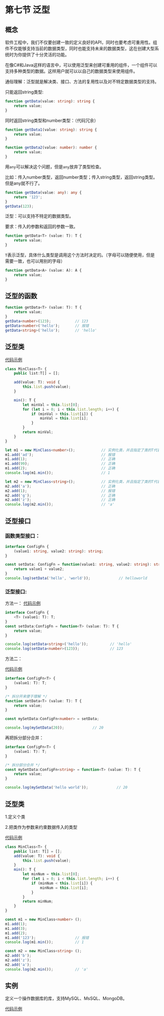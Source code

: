 # 第七节  泛型

## 概念

软件工程中，我们不仅要创建一致的定义良好的API，同时也要考虑可重用性。组件不仅能够支持当前的数据类型，同时也能支持未来的数据类型，这在创建大型系统时为你提供了十分灵活的功能。

在像C#和Java这样的语言中，可以使用泛型来创建可重用的组件，一个组件可以支持多种类型的数据。这样用户就可以以自己的数据类型来使用组件。

通俗理解：泛型就是解决类、接口、方法的复用性以及对不特定数据类型的支持。

只能返回string类型:

```ts
function getData(value: string): string {
    return value;
}
```

同时返回string类型和number类型：（代码冗余）

```ts
function getData1(value: string): string {
    return value;
}

function getData2(value: number): number {
    return value;
}
```
用`any`可以解决这个问题，但是`any`放弃了类型检查。

比如：传入number类型，返回number类型；传入string类型，返回string类型。但是any就不行了。

```ts
function getData(value: any): any {
    return '123';
}
getData(123);
```

泛型：可以支持不特定的数据类型。

要求：传入的参数和返回的参数一致。

```ts
function getData<T> (value: T): T {
    return value;
}
```
`T`表示泛型，具体什么类型是调用这个方法时决定的。（字母可以随便使用，但是需要一致，也可以用别的字母）

```ts
function getData<A> (value: A): A {
    return value;
}
```

## 泛型的函数

```ts
function getData<T> (value: T): T {
    return value;
}
getData<number>(123);           // 123
getData<number>('hello');       // 报错
getData<string>('hello');       // 'hello'
```

## 泛型类

[代码示例](../../demo/lesson_07/demo1/index.ts)
```ts
class MinClass<T> {
    public list:T[] = [];

    add(value: T): void {
        this.list.push(value);
    }

    min(): T {
        let minVal = this.list[0];
        for (let i = 0; i < this.list.length; i++) {
            if (minVal > this.list[i]) {
                minVal = this.list[i];
            }
        }
        return minVal;
    }
}

let m1 = new MinClass<number>();            // 实例化类，并且指定了类的T代表的是number类型
m1.add('ad');                               // 报错
m1.add(1);                                  // 正确
m1.add(99);                                 // 正确
m1.add(2);                                  // 正确
console.log(m1.min());                      // 1

let m2 = new MinClass<string>();            // 实例化类，并且指定了类的T代表的是number类型
m2.add('a');                                // 正确
m2.add(1);                                  // 报错
m2.add('g');                                // 正确
m2.add('z');                                // 正确
console.log(m2.min());                      // 'a'
```

## 泛型接口

### 函数类型接口：
```ts
interface ConfigFn {
    (value1: string, value2: string): string;
}

const setData: ConfigFn = function(value1: string, value2: string): string {
    return value1 + value2;
}
console.log)setData('hello', 'world'));             // helloworld
```

### 泛型接口:

方法一：
[代码示例](../../demo/lesson_07/demo2/index.ts)
```ts
interface ConfigFn {
    <T> (value1: T): T;
}
const setData:ConfigFn = function<T> (value: T): T {
    return value;
}

console.log(setData<string>('hello'));          // 'hello'
console.log(setData<number>(123));              // 123
```

方法二：

[代码示例](../../demo/lesson_07/demo3/index.ts)
```ts
interface ConfigFn<T> {
    (value1: T): T;
}

/* 拆分开来便于理解 */
function setData<T> (value: T): T {
    return value;
}

const mySetData:ConfigFn<number> = setData;

console.log(mySetData(20));             // 20
```

再把拆分部分合并：

```ts
interface ConfigFn<T> {
    (value1: T): T;
}

/* 拆分部分合并 */
const mySetData:ConfigFn<string> = function<T> (value: T): T {
    return value;
}

console.log(mySetData('hello world'));             // 20
```

## 泛型类

1.定义个类

2.把类作为参数来约束数据传入的类型

[代码示例](../../demo/lesson_07/demo4/index.ts)
```ts
class MinClass<T> {
    public list: T[] = [];
    add(value: T): void {
        this.list.push(value);
    }
    min(): T {
        let minNum = this.list[0];
        for (let i = 0; i < this.list.length; i++) {
            if (minNum < this.list[i]) {
                minNum = this.list[i];
            }
        }
        return minNum;
    }
}

const m1 = new MinClass<number> ();
m1.add(1);
m1.add(3);
m1.add(2);
m1.add('123');                  // 报错
console.log(m1.min());          // 1

const m2 = new MinClass<string> ();
m2.add('b');
m2.add('z');
m2.add('a');
console.log(m2.min());          // 'a'
```

## 实例
定义一个操作数据库的库，支持MySQL、MsSQL、MongoDB。

[代码示例](../../demo/lesson_07/demo5/index.ts)

